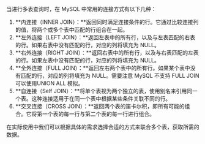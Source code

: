 当进行多表查询时，在 MySQL 中常用的连接方式有以下几种：

1. **内连接（INNER JOIN）：**返回同时满足连接条件的行。它通过比较连接列的值，将两个或多个表中匹配的行组合在一起。
2. **左外连接（LEFT JOIN）：**返回左表中的所有行，以及与左表匹配的右表的行。如果右表中没有匹配的行，对应的列将填充为 NULL。
3. **右外连接（RIGHT JOIN）：**返回右表中的所有行，以及与右表匹配的左表的行。如果左表中没有匹配的行，对应的列将填充为 NULL。
4. **全外连接（FULL JOIN）：**返回左右两个表中的所有行。如果某个表中没有匹配的行，对应的列将填充为 NULL。需要注意 MySQL 不支持 FULL JOIN 可以使用UNION ALL 模拟。
5. **自连接（Self JOIN）：**将单个表视为两个独立的表，使用别名来引用同一个表。这种连接适用于在同一个表中根据某些条件关联不同的行。
6. **交叉连接（CROSS JOIN）：**返回两个表的笛卡尔积，即所有可能的组合。它将第一个表的每一行与第二个表的每一行进行组合。

在实际使用中我们可以根据具体的需求选择合适的方式来联合多个表，获取所需的数据。

